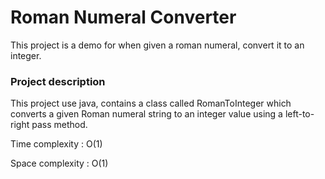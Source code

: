 # Roman Numeral Converter

This project is a demo for when given a roman numeral, convert it to an integer.

### Project description

This project use java, contains a class called RomanToInteger which converts a given Roman numeral string to an integer value using a left-to-right pass method.

Time complexity : O(1)

Space complexity : O(1)


